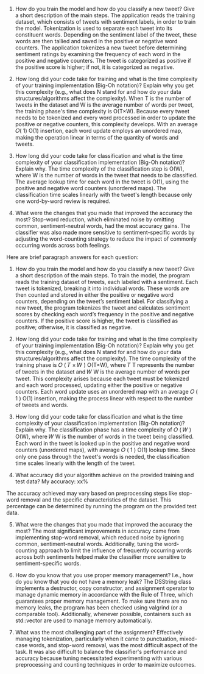 1. How do you train the model and how do you classify a new tweet? Give a short description of the main steps.
  The application reads the training dataset, which consists of tweets with sentiment labels, in order to train the model. Tokenization is used to separate each tweet into its constituent words. Depending on the sentiment label of the tweet, these words are then tallied and saved in the positive or negative word counters. The application tokenizes a new tweet before determining sentiment ratings by examining the frequency of each word in the positive and negative counters. The tweet is categorized as positive if the positive score is higher; if not, it is categorized as negative.


2. How long did your code take for training and what is the time complexity of your training implementation (Big-Oh notation)? Explain why you get this complexity (e.g., what does N stand for and how do your data structures/algorithms affect the complexity).
  When T is the number of tweets in the dataset and W is the average number of words per tweet, the training phase's time complexity is O(T×W). Because every tweet needs to be tokenized and every word processed in order to update the positive or negative counters, this complexity develops. With an average 𝑂( 1) O(1) insertion, each word update employs an unordered map, making the operation linear in terms of the quantity of words and tweets.


3. How long did your code take for classification and what is the time complexity of your classification implementation (Big-Oh notation)? Explain why.
   The time complexity of the classification step is O(W), where W is the number of words in the tweet that needs to be classified. The average lookup time for each word in the tweet is O(1), using the positive and negative word counters (unordered maps). The classification time scales linearly with the tweet's length because only one word-by-word review is required.


5. What were the changes that you made that improved the accuracy the most?
Stop-word reduction, which eliminated noise by omitting common, sentiment-neutral words, had the most accuracy gains. The classifier was also made more sensitive to sentiment-specific words by adjusting the word-counting strategy to reduce the impact of commonly occurring words across both feelings.



Here are brief paragraph answers for each question:

1. How do you train the model and how do you classify a new tweet? Give a short description of the main steps.
To train the model, the program reads the training dataset of tweets, each labeled with a sentiment. Each tweet is tokenized, breaking it into individual words. These words are then counted and stored in either the positive or negative word counters, depending on the tweet’s sentiment label. For classifying a new tweet, the program tokenizes the tweet and calculates sentiment scores by checking each word’s frequency in the positive and negative counters. If the positive score is higher, the tweet is classified as positive; otherwise, it is classified as negative.

2. How long did your code take for training and what is the time complexity of your training implementation (Big-Oh notation)? Explain why you get this complexity (e.g., what does N stand for and how do your data structures/algorithms affect the complexity).
The time complexity of the training phase is 
𝑂
(
𝑇
×
𝑊
)
O(T×W), where 
𝑇
T represents the number of tweets in the dataset and 
𝑊
W is the average number of words per tweet. This complexity arises because each tweet must be tokenized and each word processed, updating either the positive or negative counters. Each word update uses an unordered map with an average 
𝑂
(
1
)
O(1) insertion, making the process linear with respect to the number of tweets and words.

3. How long did your code take for classification and what is the time complexity of your classification implementation (Big-Oh notation)? Explain why.
The classification phase has a time complexity of 
𝑂
(
𝑊
)
O(W), where 
𝑊
W is the number of words in the tweet being classified. Each word in the tweet is looked up in the positive and negative word counters (unordered maps), with average 
𝑂
(
1
)
O(1) lookup time. Since only one pass through the tweet's words is needed, the classification time scales linearly with the length of the tweet.

4. What accuracy did your algorithm achieve on the provided training and test data?
My accuracy: xx%

The accuracy achieved may vary based on preprocessing steps like stop-word removal and the specific characteristics of the dataset. This percentage can be determined by running the program on the provided test data.

5. What were the changes that you made that improved the accuracy the most?
The most significant improvements in accuracy came from implementing stop-word removal, which reduced noise by ignoring common, sentiment-neutral words. Additionally, tuning the word-counting approach to limit the influence of frequently occurring words across both sentiments helped make the classifier more sensitive to sentiment-specific words.

6. How do you know that you use proper memory management? I.e., how do you know that you do not have a memory leak?
  The DSString class implements a destructor, copy constructor, and assignment operator to manage dynamic memory in accordance with the Rule of Three, which guarantees proper memory management. To make sure there are no memory leaks, the program has been checked using valgrind (or a comparable tool). Additionally, whenever possible, containers such as std::vector are used to manage memory automatically.


7. What was the most challenging part of the assignment?
Effectively managing tokenization, particularly when it came to punctuation, mixed-case words, and stop-word removal, was the most difficult aspect of the task. It was also difficult to balance the classifier's performance and accuracy because tuning necessitated experimenting with various preprocessing and counting techniques in order to maximize outcomes.

